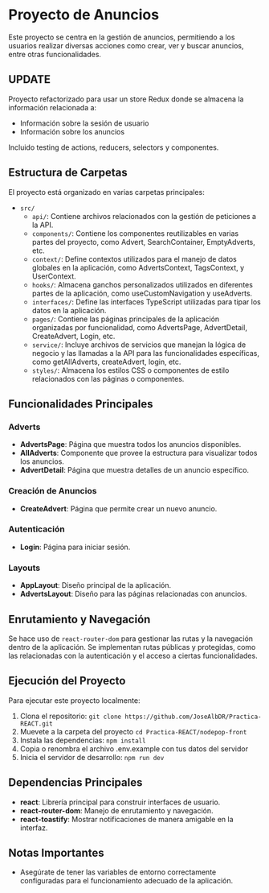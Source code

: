 # Proyecto de Anuncios

Este proyecto se centra en la gestión de anuncios, permitiendo a los usuarios realizar diversas acciones como crear, ver y buscar anuncios, entre otras funcionalidades.

## UPDATE

Proyecto refactorizado para usar un store Redux donde se almacena la información relacionada a:
- Información sobre la sesión de usuario
- Información sobre los anuncios

Incluido testing de actions, reducers, selectors y componentes.

## Estructura de Carpetas

El proyecto está organizado en varias carpetas principales:

- `src/`
  - `api/`: Contiene archivos relacionados con la gestión de peticiones a la API.
  - `components/`: Contiene los componentes reutilizables en varias partes del proyecto, como Advert, SearchContainer, EmptyAdverts, etc.
  - `context/`: Define contextos utilizados para el manejo de datos globales en la aplicación, como AdvertsContext, TagsContext, y UserContext.
  - `hooks/`: Almacena ganchos personalizados utilizados en diferentes partes de la aplicación, como useCustomNavigation y useAdverts.
  - `interfaces/`: Define las interfaces TypeScript utilizadas para tipar los datos en la aplicación.
  - `pages/`: Contiene las páginas principales de la aplicación organizadas por funcionalidad, como AdvertsPage, AdvertDetail, CreateAdvert, Login, etc.
  - `service/`: Incluye archivos de servicios que manejan la lógica de negocio y las llamadas a la API para las funcionalidades específicas, como getAllAdverts, createAdvert, login, etc.
  - `styles/`: Almacena los estilos CSS o componentes de estilo relacionados con las páginas o componentes.

## Funcionalidades Principales

### Adverts

- **AdvertsPage**: Página que muestra todos los anuncios disponibles.
- **AllAdverts**: Componente que provee la estructura para visualizar todos los anuncios.
- **AdvertDetail**: Página que muestra detalles de un anuncio específico.

### Creación de Anuncios

- **CreateAdvert**: Página que permite crear un nuevo anuncio.

### Autenticación

- **Login**: Página para iniciar sesión.

### Layouts

- **AppLayout**: Diseño principal de la aplicación.
- **AdvertsLayout**: Diseño para las páginas relacionadas con anuncios.

## Enrutamiento y Navegación

Se hace uso de `react-router-dom` para gestionar las rutas y la navegación dentro de la aplicación.
Se implementan rutas públicas y protegidas, como las relacionadas con la autenticación y el acceso a ciertas funcionalidades.

## Ejecución del Proyecto

Para ejecutar este proyecto localmente:

1. Clona el repositorio: `git clone https://github.com/JoseAlbDR/Practica-REACT.git`
2. Muevete a la carpeta del proyecto `cd Practica-REACT/nodepop-front`
3. Instala las dependencias: `npm install`
4. Copia o renombra el archivo .env.example con tus datos del servidor
5. Inicia el servidor de desarrollo: `npm run dev`

## Dependencias Principales

- **react**: Librería principal para construir interfaces de usuario.
- **react-router-dom**: Manejo de enrutamiento y navegación.
- **react-toastify**: Mostrar notificaciones de manera amigable en la interfaz.

## Notas Importantes

- Asegúrate de tener las variables de entorno correctamente configuradas para el funcionamiento adecuado de la aplicación.
